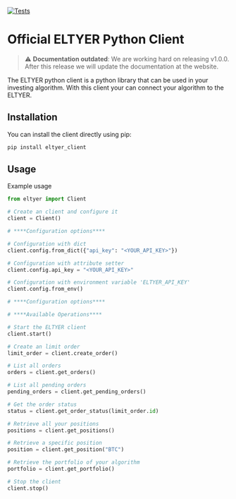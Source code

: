 [![Tests](https://github.com/ELTYER/eltyer-python-client/actions/workflows/test.yml/badge.svg)](https://github.com/ELTYER/eltyer-python-client/actions/workflows/test.yml)

# Official ELTYER Python Client

> :warning: **Documentation outdated**: We are working hard on releasing v1.0.0. After 
> this release we will update the documentation at the website.

The ELTYER python client is a python library that can be used in your investing algorithm.
With this client your can connect your algorithm to the ELTYER.

## Installation
You can install the client directly using pip:

```sh
pip install eltyer_client
```

## Usage
Example usage
```python
from eltyer import Client

# Create an client and configure it
client = Client()

# ****Configuration options****

# Configuration with dict 
client.config.from_dict({"api_key": "<YOUR_API_KEY>"})

# Configuration with attribute setter
client.config.api_key = "<YOUR_API_KEY>"

# Configuration with environment variable 'ELTYER_API_KEY'
client.config.from_env()

# ****Configuration options****

# ****Available Operations****

# Start the ELTYER client
client.start()

# Create an limit order
limit_order = client.create_order()

# List all orders
orders = client.get_orders()

# List all pending orders
pending_orders = client.get_pending_orders()

# Get the order status
status = client.get_order_status(limit_order.id)

# Retrieve all your positions
positions = client.get_positions()

# Retrieve a specific position
position = client.get_position("BTC")

# Retrieve the portfolio of your algorithm
portfolio = client.get_portfolio()

# Stop the client
client.stop()

```




